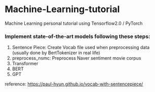 # Machine-Learning-tutorial
Machine Learning personal tutorial using Tensorflow2.0 / PyTorch   

### Implement state-of-the-art models following these steps:   
1. Sentence Piece: Create Vocab file used when preprocessing data (usually done by BertTokenizer in real life)
2. preprocess_nsmc: Preprocess Naver sentiment movie corpus
3. Transformer
4. BERT
5. GPT

reference: https://paul-hyun.github.io/vocab-with-sentencepiece/
